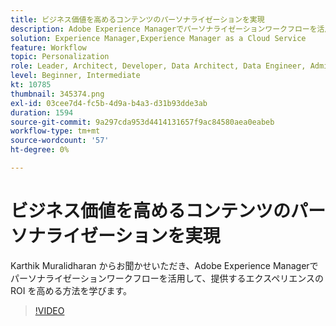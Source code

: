 ```yaml
---
title: ビジネス価値を高めるコンテンツのパーソナライゼーションを実現
description: Adobe Experience Managerでパーソナライゼーションワークフローを活用して、提供するエクスペリエンスの ROI を高める方法を説明します。
solution: Experience Manager,Experience Manager as a Cloud Service
feature: Workflow
topic: Personalization
role: Leader, Architect, Developer, Data Architect, Data Engineer, Admin, User
level: Beginner, Intermediate
kt: 10785
thumbnail: 345374.png
exl-id: 03cee7d4-fc5b-4d9a-b4a3-d31b93dde3ab
duration: 1594
source-git-commit: 9a297cda953d4414131657f9ac84580aea0eabeb
workflow-type: tm+mt
source-wordcount: '57'
ht-degree: 0%

---
```


# ビジネス価値を高めるコンテンツのパーソナライゼーションを実現

Karthik Muralidharan からお聞かせいただき、Adobe Experience Managerでパーソナライゼーションワークフローを活用して、提供するエクスペリエンスの ROI を高める方法を学びます。

>[!VIDEO](https://video.tv.adobe.com/v/345374/?quality=12&learn=on)
